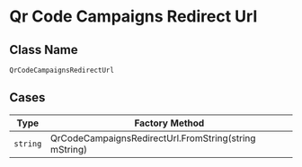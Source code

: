 
# Qr Code Campaigns Redirect Url

## Class Name

`QrCodeCampaignsRedirectUrl`

## Cases

| Type | Factory Method |
|  --- | --- |
| `string` | QrCodeCampaignsRedirectUrl.FromString(string mString) |

